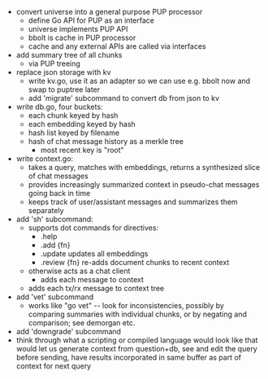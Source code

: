 - convert universe into a general purpose PUP processor 
  - define Go API for PUP as an interface
  - universe implements PUP API 
  - bbolt is cache in PUP processor
  - cache and any external APIs are called via interfaces 
- add summary tree of all chunks
  - via PUP treeing
- replace json storage with kv
  - write kv.go, use it as an adapter so we can use e.g. bbolt now and
    swap to puptree later
  - add 'migrate' subcommand to convert db from json to kv
- write db.go, four buckets:
  - each chunk keyed by hash
  - each embedding keyed by hash
  - hash list keyed by filename
  - hash of chat message history as a merkle tree 
    - most recent key is "root"
- write context.go: 
  - takes a query, matches with embeddings, returns a synthesized
    slice of chat messages
  - provides increasingly summarized context in pseudo-chat messages
    going back in time
  - keeps track of user/assistant messages and summarizes them
    separately
- add 'sh' subcommand:
  - supports dot commands for directives:
    - .help
    - .add {fn}
    - .update updates all embeddings 
    - .review {fn} re-adds document chunks to recent context
  - otherwise acts as a chat client
    - adds each message to context
  - adds each tx/rx message to context tree
- add 'vet' subcommand
  - works like "go vet" -- look for inconsistencies, possibly by
    comparing summaries with individual chunks, or by negating and
    comparison; see demorgan etc.
- add 'downgrade' subcommand 
- think through what a scripting or compiled language would look like
  that would let us generate context from question+db, see and edit
  the query before sending, have results incorporated in same buffer
  as part of context for next query
